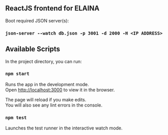 ## ReactJS frontend for ELAINA


Boot required JSON server(s):

### `json-server --watch db.json -p 3001 -d 2000 -H <IP ADDRESS>`


## Available Scripts

In the project directory, you can run:

### `npm start`

Runs the app in the development mode.<br />
Open [http://localhost:3000](http://localhost:3000) to view it in the browser.

The page will reload if you make edits.<br />
You will also see any lint errors in the console.

### `npm test`

Launches the test runner in the interactive watch mode.<br />